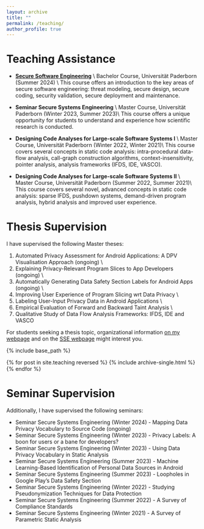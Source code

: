 ```yaml
---
layout: archive
title: ""
permalink: /teaching/
author_profile: true
---
```


**Teaching Assistance**
======

* [**Secure Software Engineering**](https://www.hni.uni-paderborn.de/sse/lehre/sse) \\
Bachelor Course, Universität Paderborn (Summer 2024) \\
This course offers an introduction to the key areas of secure software engineering: threat modeling, secure design, secure coding, security validation, secure deployment and maintenance.

* **Seminar Secure Systems Engineering** \\
Master Course, Universität Paderborn (Winter 2023, Summer 2023)\\
This course offers a unique opportunity for students to understand and experience how scientific research is conducted.

* **Designing Code Analyses for Large-scale Software Systems I** \\
Master Course, Universität Paderborn (Winter 2022, Winter 2021)\\
This course covers several concepts in static code analysis: intra-procedural data-flow analysis, call-graph construction algorithms, context-insensitivity, pointer analysis, analysis frameworks (IFDS, IDE, VASCO).

* **Designing Code Analyses for Large-scale Software Systems II** \\
Master Course, Universität Paderborn (Summer 2022, Summer 2021)\\
This course covers several novel, advanced concepts in static code analysis: sparse IFDS, pushdown systems, demand-driven program analysis, hybrid analysis and improved user experience.

**Thesis Supervision**
=====
I have supervised the following Master theses:

1) Automated Privacy Assessment for Android Applications: A DPV Visualisation Approach (ongoing) \\
2) Explaining Privacy-Relevant Program Slices to App Developers (ongoing) \\
3) Automatically Generating Data Safety Section Labels for Android Apps (ongoing) \\
4) Improving User Experience of Program Slicing wrt Data Privacy \\
5) Labeling User-Input Privacy Data in Android Applications \\
6) Empirical Evaluation of Forward and Backward Taint Analysis \\
7) Qualitative Study of Data Flow Analysis Frameworks: IFDS, IDE and VASCO

For students seeking a thesis topic, organizational information [on my webpage](https://mugdhak30.github.io/info_for_students/) and on the [SSE webpage](https://www.hni.uni-paderborn.de/sse/lehre/bachelor-masterarbeiten) might interest you. 

{% include base_path %}

{% for post in site.teaching reversed %}
  {% include archive-single.html %}
{% endfor %}

**Seminar Supervision**
=====
Additionally, I have supervised the following seminars:

* Seminar Secure Systems Engineering (Winter 2024) - Mapping Data Privacy Vocabulary to Source Code (ongoing)
* Seminar Secure Systems Engineering (Winter 2023) - Privacy Labels: A boon for users or a bane for developers? 
* Seminar Secure Systems Engineering (Winter 2023) - Using Data Privacy Vocabulary in Static Analysis 
* Seminar Secure Systems Engineering (Summer 2023) - Machine Learning-Based Identification of Personal Data Sources in Android
* Seminar Secure Systems Engineering (Summer 2023) - Loopholes in Google Play’s Data Safety Section
* Seminar Secure Systems Engineering (Winter 2022) - Studying Pseudonymization Techniques for Data Protection
* Seminar Secure Systems Engineering (Summer 2022) - A Survey of Compliance Standards 
* Seminar Secure Systems Engineering (Winter 2021) - A Survey of Parametric Static Analysis

